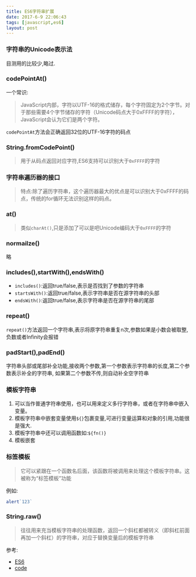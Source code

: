 ```yaml
---
title: ES6字符串扩展
date: 2017-6-9 22:06:43
tags: [javascript,es6]
layout: post
---
```


### 字符串的Unicode表示法
目测用的比较少,略过.

### codePointAt()
一个常识:
> JavaScript内部，字符以UTF-16的格式储存，每个字符固定为2个字节。对于那些需要4个字节储存的字符（Unicode码点大于0xFFFF的字符），JavaScript会认为它们是两个字符。

`codePointAt`方法会正确返回32位的UTF-16字符的码点

### String.fromCodePoint()
> 用于从码点返回对应字符,ES6支持可以识别大于`0xFFFF`的字符

### 字符串遍历器的接口
> 特点:除了遍历字符串，这个遍历器最大的优点是可以识别大于0xFFFF的码点，传统的for循环无法识别这样的码点。

### at()
> 类似`charAt()`,只是添加了可以是吧Unicode编码大于`0xFFFF`的字符

### normailze()
略

### includes(),startWith(),endsWith()

* `includes()`:返回true/false,表示是否找到了参数的字符串
* `startsWith()`:返回true/false,表示字符串是否在源字符串的头部
* `endsWith()`:返回true/false,表示字符串是否在源字符串的尾部

### repeat()
`repeat()`方法返回一个字符串,表示将原字符串重复n次,参数如果是小数会被取整,负数或者Infinity会报错


### padStart(),padEnd()
字符串头部或尾部补全功能,接收两个参数,第一个参数表示字符串的长度,第二个参数表示补全的字符串,
如果第二个参数不传,则自动补全空字符串

### 模板字符串
1. 可以当作普通字符串使用，也可以用来定义多行字符串，或者在字符串中嵌入变量。
2. 模板字符串中嵌套变量使用`${}`包裹变量,可进行变量运算和对象的引用,功能很是强大.
3. 模板字符串中还可以调用函数如:`${fn()}`
4. 模板嵌套

### 标签模板
> 它可以紧跟在一个函数名后面，该函数将被调用来处理这个模板字符串。这被称为“标签模板”功能

例如:
```js
alert`123`
```

### String.raw()
> 往往用来充当模板字符串的处理函数，返回一个斜杠都被转义（即斜杠前面再加一个斜杠）的字符串，对应于替换变量后的模板字符串

参考:
* [ES6](http://es6.ruanyifeng.com/#docs/string)
* [code](http://jsbin.com/peferox/edit?html,js,console)
